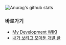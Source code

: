 ![Anurag's github stats](https://github-readme-stats.vercel.app/api?username=CODEMCD&show_icons=true&theme=radical)

### 바로가기
- [My Development WIKI](https://www.notion.so/b049464f79644438901b071f8630efed)
- [내가 보려고 모아둔 개발 글](https://www.notion.so/8c3072059f6049f99222c9208e3e05ed)
